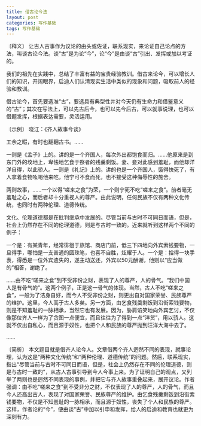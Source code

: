 ```yaml
---
title: 借古论今法
layout: post
categories: 写作基础
tags: 写作基础
---
```


〔释义〕 让古人古事作为议论的由头或佐证，联系现实，来论证自己论点的方法，叫谈古论今法。谈“古”是为论“今”，论“今”是由谈“古”引出、发挥或加以考证的。

我们的祖先在实践中，总结了丰富有益的宝贵经验教训。借古来论今，可以增长人们的知识，开阔眼界，启迪人们认清现实生活中类似的现象和问题，吸取前人的经验和教训。

借古论今，首先要选准“古”，要选具有典型性并对今天仍有生命力和借鉴意义的“古”；其次在写法上，可以先古后今，也可以先今后古，可以就事说理，也可以借题发挥，根据表达需要，灵活运用。

〔示例〕 晓江：《齐人故事今谈》

工余之暇，有时也翻翻古书。……

一则是《孟子》上的。讲的是一个齐国人，每次外出都饱食而归。……他原来是到东门外的坟地上，卑怯地乞食于祭者的残羹剩饭。妻、妾对此感到羞耻，而他却洋洋自得，以此骄人。一则是《礼记》上的。讲的也是一个齐国人，饿得快死了，有人拿着食物吆喝他来吃，他宁可不食而死，也不接受这种侮辱性的施舍。

两则故事，……一个以得“嗟来之食”为荣，一个则宁死不吃“嗟来之食”。前者毫无羞耻之心，而后者却十分重视人的尊严。由此说明，任何民族不仅有两种文化传统，也同时有两种伦理、道德传统。

文化、伦理道德都是在批判继承中发展的。尽管当前与古时不可同日而语，但是，社会上仍然存在不同的伦理道德，则是与古时一致的。近来就听到这样两个不同的例子：

一个是：有某青年，经常徘徊于旅馆、商店门前，低三下四地向外宾索钱要物，一旦得手，哪怕是一支普通的圆珠笔，也喜不自胜，炫耀于人。一个是：拾得一块手表，得悉是一位外宾遗失的，遂主动送还，外宾以50元酬谢，他则以“应当做的”相答，谢绝了。

……由不吃“嗟来之食”到不受非份之财，表现了人的尊严，人的骨气。“我们中国人是有骨气的”。这两个例子，正是这一骨气的体现。当然，古人不吃“嗟来之食”，一般为了洁身自好，而今人不受非份之财，则更出自对国家荣誉、民族尊严的维护。这里，今人高于古人多矣。另一方面，由乞食残羹剩饭到沿街索钱要物，则是不知羞耻的一脉相承，当然它也有发展。因为，胁肩谄笑地向外宾乞讨，不仅像那位齐人一样为了贪图一点便宜，而且往往为了得到一点“洋货”，用以骄人。这就不仅出自私心，而且源于奴性，也把个人和民族的尊严抛到汪洋大海中去了。

……

〔简析〕 本文题目就是借齐人论今人。文章借两个齐人迥然不同的表现，就事论理，认为这是“两种文化传统”和“两种伦理、道德传统”的问题。然后，联系现实，指出“尽管当前与古时不可同日而语，但是，社会上仍然存在不同的伦理道德，则是与古时一致的”，从古人古事引导到今人今事上来。为了证明自己的观点，又列举了两则也是迥然不同表现的事例，并把它与齐人故事重叠起来，展开议论。作者强调：由不吃“嗟来之食”到不受非分之财，不仅表现了人的尊严，人的骨气，而且今人还高出古人，表现了对国家荣誉、民族尊严的维护。由乞食残羹剩饭到沿街索钱要物，不仅是不知羞耻的一脉相承，而且源于奴性，丧失了个人和民族的尊严。这样，作者论的“今”，便由谈“古”中加以引申和发挥，给人的启迪和教育也就更为深刻有力。 